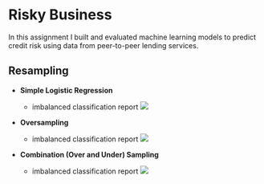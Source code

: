 # Risky Business

In this assignment I built and evaluated machine learning models to predict credit risk using data from peer-to-peer lending services.

## Resampling

- **Simple Logistic Regression**
  - imbalanced classification report
  ![](https://raw.githubusercontent.com/bhatt11z/classification/main/Screen%20shots/Screenshot%202021-07-05%20at%209.56.51%20PM.png)
  
- **Oversampling**
  - imbalanced classification report
  ![](https://raw.githubusercontent.com/bhatt11z/classification/main/Screen%20shots/Screenshot%202021-07-05%20at%2010.00.15%20PM.png)
  
- **Combination (Over and Under) Sampling**
  - imbalanced classification report
  ![](https://raw.githubusercontent.com/bhatt11z/classification/main/Screen%20shots/Screenshot%202021-07-05%20at%2010.02.37%20PM.png)
